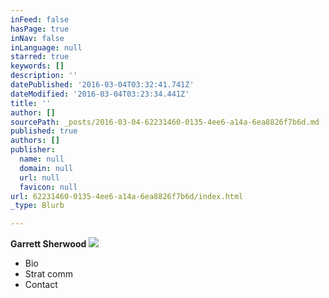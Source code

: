 ```yaml
---
inFeed: false
hasPage: true
inNav: false
inLanguage: null
starred: true
keywords: []
description: ''
datePublished: '2016-03-04T03:32:41.741Z'
dateModified: '2016-03-04T03:23:34.441Z'
title: ''
author: []
sourcePath: _posts/2016-03-04-62231460-0135-4ee6-a14a-6ea8826f7b6d.md
published: true
authors: []
publisher:
  name: null
  domain: null
  url: null
  favicon: null
url: 62231460-0135-4ee6-a14a-6ea8826f7b6d/index.html
_type: Blurb

---
```

**Garrett Sherwood**
![](https://the-grid-user-content.s3-us-west-2.amazonaws.com/0776bfb3-708e-49d7-b9ca-9c8fc298c549.jpg)

* Bio
* Strat comm
* Contact